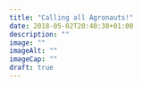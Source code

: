 ```yaml
---
title: "Calling all Agronauts!"
date: 2018-05-02T20:40:38+01:00
description: ""
image: ""
imageAlt: ""
imageCap: ""
draft: true
---
```


